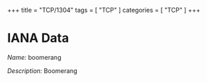 +++
title = "TCP/1304"
tags = [ "TCP" ]
categories = [ "TCP" ]
+++

# IANA Data

_Name:_ boomerang

_Description:_ Boomerang

